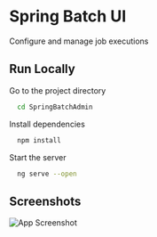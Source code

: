 
# Spring Batch UI

Configure and manage job executions

## Run Locally

Go to the project directory

```bash
  cd SpringBatchAdmin
```

Install dependencies

```bash
  npm install
```

Start the server

```bash
  ng serve --open
```


## Screenshots

![App Screenshot](../../Images/SpringAdminUI.png)

